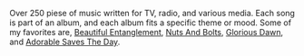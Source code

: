 Over 250 piese of music written for TV, radio, and various media. Each song is part of an album, and each album fits a specific theme or mood. Some of my favorites are, [Beautiful Entanglement]("http://links.universalproductionmusic.com/CnDcyu"), [Nuts And Bolts]("http://links.universalproductionmusic.com/nfgSlm"), [Glorious Dawn]("http://links.universalproductionmusic.com/T23gTi"), and [Adorable Saves The Day]("http://links.universalproductionmusic.com/sU9fpv").
